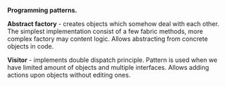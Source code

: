 **Programming patterns.**

**Abstract factory** - creates objects which somehow deal with each other. 
The simplest implementation consist of a few fabric methods, more complex factory
may content logic. Allows abstracting from concrete objects in code.

**Visitor** - implements double dispatch principle. Pattern is used when we have limited 
 amount of objects and multiple interfaces. Allows adding actions upon objects without
editing ones.